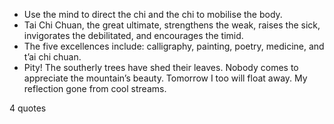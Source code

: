  - Use the mind to direct the chi and the chi to mobilise the body.
 - Tai Chi Chuan, the great ultimate, strengthens the weak, raises the sick, invigorates the debilitated, and encourages the timid.
 - The five excellences include: calligraphy, painting, poetry, medicine, and t’ai chi chuan.
 - Pity! The southerly trees have shed their leaves. Nobody comes to appreciate the mountain’s beauty. Tomorrow I too will float away. My reflection gone from cool streams.

4 quotes